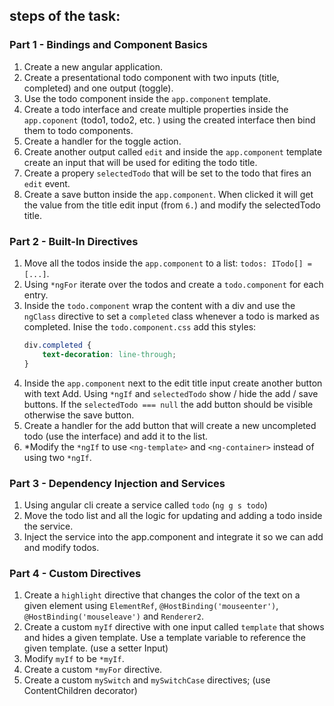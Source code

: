 ##  steps of the task:

### Part 1 - Bindings and Component Basics

1. Create a new angular application.
2. Create a presentational todo component with two inputs (title, completed) and one output (toggle).
3. Use the todo component inside the `app.component` template.
4. Create a todo interface and create multiple properties inside the `app.coponent` (todo1, todo2, etc. ) using the created interface then bind them to todo components.
5. Create a handler for the toggle action.
6. Create another output called `edit` and inside the `app.component` template create an input that will be used for editing the todo title.
7. Create a propery `selectedTodo` that will be set to the todo that fires an `edit` event.
8. Create a save button inside the `app.component`. When clicked it will get the value from the title edit input (from `6.`) and modify the selectedTodo title.

### Part 2 - Built-In Directives

1. Move all the todos inside the `app.component` to a list: `todos: ITodo[] = [...]`.
2. Using `*ngFor` iterate over the todos and create a `todo.component` for each entry.
3. Inside the `todo.component` wrap the content with a div and use the `ngClass` directive to set a `completed` class whenever a todo is marked as completed. Inise the `todo.component.css` add this styles:
    ```css
    div.completed {
        text-decoration: line-through;
    }
    ```
4. Inside the `app.component` next to the edit title input create another button with text Add. Using `*ngIf` and `selectedTodo` show / hide the add / save buttons. If the `selectedTodo === null` the add button should be visible otherwise the save button.
5. Create a handler for the add button that will create a new uncompleted todo (use the interface) and add it to the list.
6. *Modify the `*ngIf` to use `<ng-template>` and `<ng-container>` instead of using two `*ngIf`.

### Part 3 - Dependency Injection and Services

1. Using angular cli create a service called `todo` (`ng g s todo`)
2. Move the todo list and all the logic for updating and adding a todo inside the service.
3. Inject the service into the app.component and integrate it so we can add and modify todos.

### Part 4 - Custom Directives

1. Create a `highlight` directive that changes the color of the text on a given element using `ElementRef`, `@HostBinding('mouseenter')`, `@HostBinding('mouseleave')` and `Renderer2`.
2. Create a custom `myIf` directive with one input called `template` that shows and hides a given template. Use a template variable to reference the given template. (use a setter Input)
3. Modify `myIf` to be `*myIf`.
4. Create a custom `*myFor` directive.
5. Create a custom `mySwitch` and `mySwitchCase` directives; (use ContentChildren decorator)